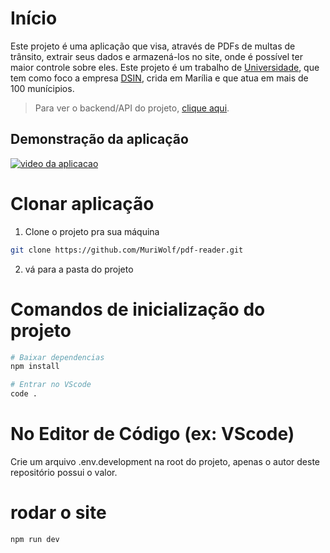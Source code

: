# Início
Este projeto é uma aplicação que visa, através de PDFs de multas de trânsito, extrair seus dados e armazená-los no site, onde é possível ter maior controle sobre eles. Este projeto é um trabalho de [Universidade](https://unimar.br/), que tem como foco a empresa [DSIN](https://www.dsin.com.br/), crida em Marília e que atua em mais de 100 munícipios. </br>
> Para ver o backend/API do projeto, [clique aqui](https://github.com/MuriWolf/pdf-reader-api).
## Demonstração da aplicação
[![video da aplicacao](https://img.youtube.com/vi/W1LBGpX3KwQ/0.jpg)](https://www.youtube.com/watch?v=W1LBGpX3KwQ)

# Clonar aplicação
1. Clone o projeto pra sua máquina
```bash
git clone https://github.com/MuriWolf/pdf-reader.git
```
2. vá para a pasta do projeto

# Comandos de inicialização do projeto
```bash
# Baixar dependencias
npm install 

# Entrar no VScode
code . 
```

# No Editor de Código (ex: VScode)
Crie um arquivo .env.development na root do projeto, apenas o autor deste repositório possui o valor.

# rodar o site
```bash
npm run dev 
```
